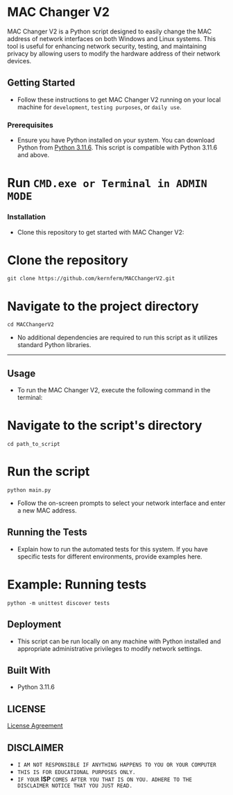 # MAC Changer V2

MAC Changer V2 is a Python script designed to easily change the MAC address of network interfaces on both Windows and Linux systems. This tool is useful for enhancing network security, testing, and maintaining privacy by allowing users to modify the hardware address of their network devices.

## Getting Started

- Follow these instructions to get MAC Changer V2 running on your local machine for `development`, `testing purposes`, or `daily use`.

### Prerequisites

- Ensure you have Python installed on your system. You can download Python from [Python 3.11.6](https://github.com/KernFerm/Py3.11.6installer). This script is compatible with Python 3.11.6 and above.

# Run `CMD.exe or Terminal in ADMIN MODE`

### Installation

- Clone this repository to get started with MAC Changer V2:



# Clone the repository

```
git clone https://github.com/kernferm/MACChangerV2.git
```

# Navigate to the project directory

```
cd MACChangerV2
```
- No additional dependencies are required to run this script as it utilizes standard Python libraries.

------

## Usage

- To run the MAC Changer V2, execute the following command in the terminal:

# Navigate to the script's directory

```
cd path_to_script
```

# Run the script

```
python main.py
```

- Follow the on-screen prompts to select your network interface and enter a new MAC address.


## Running the Tests

- Explain how to run the automated tests for this system. If you have specific tests for different environments, provide examples here.

# Example: Running tests

```
python -m unittest discover tests
```

## Deployment

- This script can be run locally on any machine with Python installed and appropriate administrative privileges to modify network settings.

## Built With

- Python 3.11.6

## LICENSE

[License Agreement](https://github.com/KernFerm/mac-changerV2/blob/main/LICENSE)

## DISCLAIMER
- `I AM NOT RESPONSIBLE IF ANYTHING HAPPENS TO YOU OR YOUR COMPUTER` 
- `THIS IS FOR EDUCATIONAL PURPOSES ONLY.`
- `IF YOUR` **ISP** `COMES AFTER YOU THAT IS ON YOU. ADHERE TO THE DISCLAIMER NOTICE THAT YOU JUST READ.`
